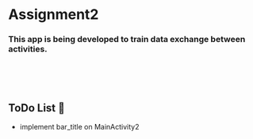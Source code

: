 # Assignment2

### This app is being developed to train data exchange between activities.

<br><br><br>

## ToDo List 📔
+ implement bar_title on MainActivity2

